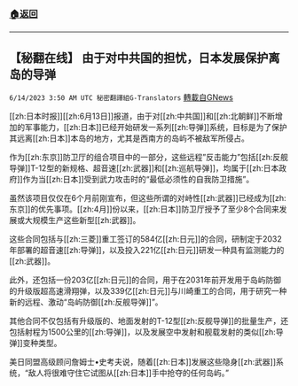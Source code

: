 ###  [:house:返回](README.md)
---


## 【秘翻在线】 由于对中共国的担忧，日本发展保护离岛的导弹
`6/14/2023 3:50 AM UTC 秘密翻譯組G-Translators` [轉載自GNews](https://gnews.org/articles/1380956)

[[zh:日本时报]][[zh:6月13日]]报道，由于对[[zh:中共国]]和[[zh:北朝鲜]]不断增加的军事能力，[[zh:日本]]已经开始研发一系列[[zh:导弹]]系统，目标是为了保护其远离[[zh:日本]]本岛的地方，尤其是西南方的岛屿不被敌军所侵占。

作为[[zh:东京]]防卫厅的组合项目中的一部分，这些远程”反击能力”包括[[zh:反舰导弹]]T-12型的新规格、超音速[[zh:武器]]和[[zh:巡航导弹]]，均属于[[zh:日本政府]]作为当[[zh:日本]]受到武力攻击时的“最低必须性的自我防卫措施”。

虽然该项目仅仅在6个月前刚宣布，但这些所谓的对峙性[[zh:武器]]已经成为[[zh:东京]]的优先事项。[[zh:4月]]份以来，[[zh:日本]]防卫厅授予了至少8个合同来发展或大规模生产这些新型[[zh:武器]]。

这些合同包括与[[zh:三菱]]重工签订的584亿[[zh:日元]]的合同，研制定于2032年部署的超音速[[zh:导弹]]，以及投入221亿[[zh:日元]]研发一种具有监测能力的[[zh:武器]]。

此外，还包括一份203亿[[zh:日元]]的合同，用于在2031年前开发用于岛屿防御的升级版超高速滑翔弹，以及339亿[[zh:日元]]与川崎重工的合同，用于研究一种新的远程、激动“岛屿防御[[zh:反舰导弹]]”。

其他合同不仅包括有升级版的、地面发射的T-12型[[zh:反舰导弹]]的批量生产，还包括射程为1500公里的[[zh:导弹]]，以及发展空中发射和舰载发射的类似[[zh:导弹]]变种类型。

美日同盟高级顾问詹姆士•史考夫说，随着[[zh:日本]]发展这些隐身[[zh:武器]]系统，“敌人将很难守住它试图从[[zh:日本]]手中抢夺的任何岛屿。”

